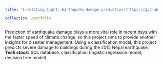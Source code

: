 ```yaml
---
title: "[:rotating_light: Earthquake damage prediction](https://github.com/hdlinhnguyen/Earthquake-damage-prediction)"

collection: portfolio
---
```


Prediction of earthquake damage plays a more vital role in recent days with the faster speed of climate change, so this project aims to provide another insights for disaster management. Using a classification model, this project predicts severe damage to buildings during the 2015 Nepal earthquake. <br> ***Tech stack:*** SQL database, classification (logistic regression model, decision tree model)
